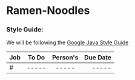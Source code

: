 # Ramen-Noodles
### Style Guide:
We will be following the [Google Java Style Guide](https://google.github.io/styleguide/javaguide.html)

| Job       | To Do           | Person's  |Due Date|
| ------------- |:-------------:|:-----:|-------:|
| #      | ----- | ----- |-----	|

